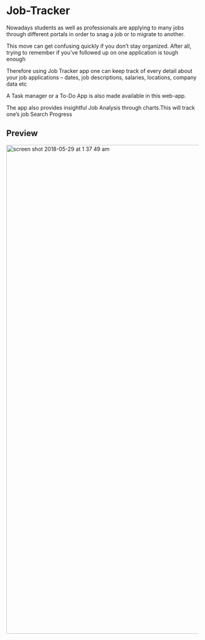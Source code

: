 # Job-Tracker

Nowadays students as well as professionals are applying to many jobs through different portals in order to snag a job or to migrate to another.

This move can get confusing quickly if you don’t stay organized. After all, trying to remember if you’ve followed up on one application is tough enough

Therefore using Job Tracker app one can keep track of every detail about your job applications – dates, job descriptions, salaries, locations, company data etc

A Task manager or a To-Do App is also made available in this web-app.

The app also provides insightful Job Analysis through charts.This will track one’s job Search Progress

## Preview

<img width="1277" alt="screen shot 2018-05-29 at 1 37 49 am" src="https://user-images.githubusercontent.com/36355970/40628190-2c007440-62e1-11e8-8703-43bf7b89d7de.png">
